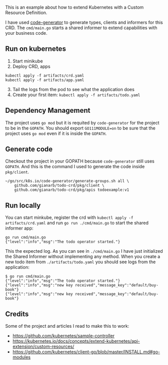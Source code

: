 This is an example about how to extend Kubernetes with a Custom Resource
Definition.

I have used [code-generator](https://github.com/kubernetes/code-generator) to
generate types, clients and informers for this CRD. The `cmd/main.go` starts a
shared informer to extend capabilities with your business code.

## Run on kubernetes

1. Start minikube
2. Deploy CRD, apps
```
kubectl apply -f artifacts/crd.yaml
kubectl apply -f artifacts/app.yaml
```
3. Tail the logs from the pod to see what the application does
4. Create your first item: `kubectl apply -f artifacts/todo.yaml`

## Dependency Management
The project uses `go mod` but it is requited by `code-generator` for the project
to be in the `GOPATH`. You should export `GO111MODULE=on` to be sure that the
project uses `go mod` even if it is inside the `GOPATH`.

## Generate code
Checkout the project in your GOPATH because `code-generator` still uses
`GOPATH`. And this is the command I used to generate the code inside
`pkg/client`.

```
~/go/src/k8s.io/code-generator/generate-groups.sh all \
    github.com/gianarb/todo-crd/pkg/client \
    github.com/gianarb/todo-crd/pkg/apis todoexample:v1
```

## Run locally 
You can start minkube, register the crd with `kubectl apply -f
artifacts/crd.yaml` and run `go run ./cmd/main.go` to start the shared informer
app:

```
go run cmd/main.go
{"level":"info","msg":"The todo operator started."}
```

This the expected log. As you can see in `./cmd/main.go` I have just initialized
the Shared Informer without implementing any method. When you create a new todo
item from `./artifacts/todo.yaml` you should see logs from the application:

```
$ go run cmd/main.go
{"level":"info","msg":"The todo operator started."}
{"level":"info","msg":"new key received","message_key":"default/buy-book"}
{"level":"info","msg":"new key received","message_key":"default/buy-book"}
```

## Credits
Some of the project and articles I read to make this to work:

* https://github.com/kubernetes/sample-controller
* https://kubernetes.io/docs/concepts/extend-kubernetes/api-extension/custom-resources/
* https://github.com/kubernetes/client-go/blob/master/INSTALL.md#go-modules
